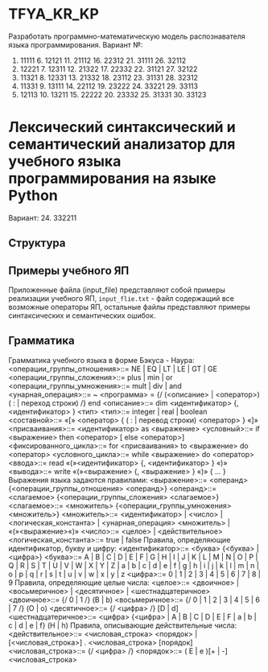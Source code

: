 # TFYA_KR_KP
Разработать программно-математическую модель распознавателя языка
программирования. Вариант №:
1. 11111 6. 12121 11. 21112 16. 22312 21. 31111 26. 32112
2. 12221 7. 12311 12. 21322 17. 22332 22. 31121 27. 32122
3. 11321 8. 12331 13. 21332 18. 23112 23. 31131 28. 32312
4. 11331 9. 13111 14. 22112 19. 23222 24. 33221 29. 33113
5. 12113 10. 13211 15. 22222 20. 23332 25. 31331 30. 33123
# Лексический синтаксический и семантический анализатор для учебного языка программирования на языке Python
Вариант: 24. 332211
## Структура  


## Примеры учебного ЯП
  Приложенные файла (input_file) представляют собой примеры реализации учебного ЯП, `input_flie.txt` - файл содержащий все возможные операторы ЯП, остальные файлы представляют примеры синтаксических и семантических ошибок.
## Грамматика
Грамматика учебного языка в форме Бэкуса - Наура:
<операции_группы_отношения>::= NE | EQ | LT | LE | GT | GE
<операции_группы_сложения>::= plus | min | or
<операции_группы_умножения>::= mult | div | and
<унарная_операция>::= ~
<программа> = {/ (<описание> | <оператор>) ( : | переход строки) /}
end
<описание>::= dim <идентификатор> {, <идентификатор> } <тип>
<тип>::= integer | real | boolean
<составной>::= «[» <оператор> { ( : | перевод строки) <оператор> }
«]»
<присваивания>::= <идентификатор> as <выражение>
<условный>::= if <выражение> then <оператор> [ else <оператор>]
<фиксированного_цикла>::= for <присваивания> to <выражение> do
<оператор>
<условного_цикла>::= while <выражение> do <оператор>
<ввода>::= read «(»<идентификатор> {, <идентификатор> } «)»
<вывода>::= write «(»<выражение> {, <выражение> } «)»
{ … }
Выражения языка задаются правилами:
<выражение>::= <операнд>{<операции_группы_отношения> <операнд>}
<операнд>::= <слагаемое> {<операции_группы_сложения> <слагаемое>}
<слагаемое>::= <множитель> {<операции_группы_умножения> <множитель>}
<множитель>::= <идентификатор> | <число> | <логическая_константа> |
<унарная_операция> <множитель> | «(»<выражение>«)»
<число>::= <целое> | <действительное>
<логическая_константа>::= true | false
Правила, определяющие идентификатор, букву и цифру:
<идентификатор>::= <буква> {<буква> | <цифра>}
<буква>::= A | B | C | D | E | F | G | H | I | J | K | L | M | N | O | P | Q | R | S | T | U | V
| W | X | Y | Z | a | b | c | d | e | f | g | h | i | j | k | l | m | n | o | p | q | r | s | t | u | v | w | x |
y | z
<цифра>::= 0 | 1 | 2 | 3 | 4 | 5 | 6 | 7 | 8 | 9
Правила, определяющие целые числа:
<целое>::= <двоичное> | <восьмеричное> | <десятичное> |
<шестнадцатеричное>
<двоичное>::= {/ 0 | 1 /} (B | b)
<восьмеричное>::= {/ 0 | 1 | 2 | 3 | 4 | 5 | 6 | 7 /} (O | o)
<десятичное>::= {/ <цифра> /} [D | d]
<шестнадцатеричное>::= <цифра> {<цифра> | A | B | C | D | E | F |
a | b | c | d | e | f} (H | h)
Правила, описывающие действительные числа:
<действительное>::= <числовая_строка> <порядок> |
[<числовая_строка>] . <числовая_строка> [порядок]
<числовая_строка>::= {/ <цифра> /}
<порядок>::= ( E | e )[+ | -] <числовая_строка>

